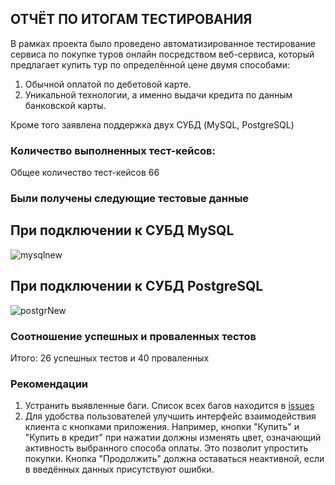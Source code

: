 ## ОТЧЁТ ПО ИТОГАМ ТЕСТИРОВАНИЯ

В рамках проекта было проведено автоматизированное тестирование сервиса по покупке туров онлайн посредством веб-сервиса, который предлагает купить тур по определённой цене двумя способами:

1. Обычной оплатой по дебетовой карте.
2. Уникальной технологии, а именно выдачи кредита по данным банковской карты.

Кроме того заявлена поддержка двух СУБД (MySQL, PostgreSQL)

### Количество выполненных тест-кейсов:

Общее количество тест-кейсов 66

### Были получены следующие тестовые данные

## При подключении к СУБД MySQL

![mysqlnew](https://github.com/Tatiana-Zenina/DIPLOM_QA58/assets/125150986/97035e73-bf2b-4a9d-ac43-7ab5d9abab70)


## При подключении к СУБД PostgreSQL

![postgrNew](https://github.com/Tatiana-Zenina/DIPLOM_QA58/assets/125150986/af464e79-cab8-41e9-a08d-b6cd9c390655)


### Соотношение успешных и проваленных тестов

Итого: 26 успешных тестов и 40 проваленных

### Рекомендации

1. Устранить выявленные баги. Список всех багов находится в [issues](https://github.com/Tatiana-Zenina/DIPLOM_QA58/issues)
2. Для удобства пользователей улучшить интерфейс взаимодействия клиента с кнопками приложения. Например, кнопки "Купить" и "Купить в кредит" при нажатии должны изменять цвет, означающий активность выбранного способа оплаты. Это позволит упростить покупки.
Кнопка "Продолжить" должна оставаться неактивной, если в введённых данных присутствуют ошибки.
